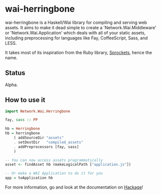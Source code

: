wai-herringbone
===============

wai-herringbone is a Haskell/Wai library for compiling and serving web assets.
It aims to make it dead simple to create a 'Network.Wai.Middleware' or
'Network.Wai.Application' which deals with all of your static assets, including
preprocessing for languages like Fay, CoffeeScript, Sass, and LESS.

It takes most of its inspiration from the Ruby library, [Sprockets], hence the
name.

Status
------

Alpha.

How to use it
-------------

```haskell
import Network.Wai.Herringbone

fay, sass :: PP

hb = Herringbone
hb = herringbone
    ( addSourceDir "assets"
    . setDestDir   "compiled_assets"
    . addPreprocessors [fay, sass]
    )

-- You can now access assets programmatically
asset <- findAsset hb (makeLogicalPath ["application.js"])

-- Or make a WAI Application to do it for you
app = toApplication hb
```

For more information, go and look at the documentation on [Hackage]!

[Sprockets]: https://github.com/sstephenson/sprockets
[Hackage]: http://hackage.haskell.org/package/herringbone
